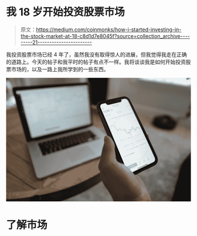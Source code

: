 # 我 18 岁开始投资股票市场

> 原文：<https://medium.com/coinmonks/how-i-started-investing-in-the-stock-market-at-18-c8d1d7e8045f?source=collection_archive---------21----------------------->

我投资股票市场已经 4 年了，虽然我没有取得惊人的进展，但我觉得我走在正确的道路上。今天的帖子和我平时的帖子有点不一样。我将谈谈我是如何开始投资股票市场的，以及一路上我所学到的一些东西。

![](img/87c649e12094c8013675db68510b7d0f.png)

# 了解市场